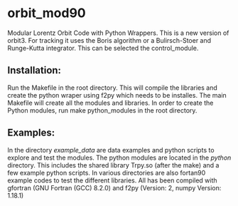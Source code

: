 # orbit_mod90
Modular Lorentz Orbit Code with Python Wrappers. This is a new version of orbit3. For tracking it uses the Boris algorithm or a Bulirsch-Stoer and Runge-Kutta integrator. This can be selected the control_module.

## Installation:
Run the Makefile in the root directory. This will compile the libraries and create the python wraper using f2py which needs 
to be installes. The main Makefile will create all the modules and libraries. In order to create the Python modules, run
make python_modules in the root directory.

## Examples:
In the directory *example_data* are data examples and python scripts to explore and test the modules. The python modules are located in the *python* directory.
This includes the shared library Trpy.so (after the make) and a few example python scripts. In various directories are also fortan90 example codes to test the
different libraries. All has been compiled with gfortran (GNU Fortran (GCC) 8.2.0) and f2py (Version: 2, numpy Version: 1.18.1)

